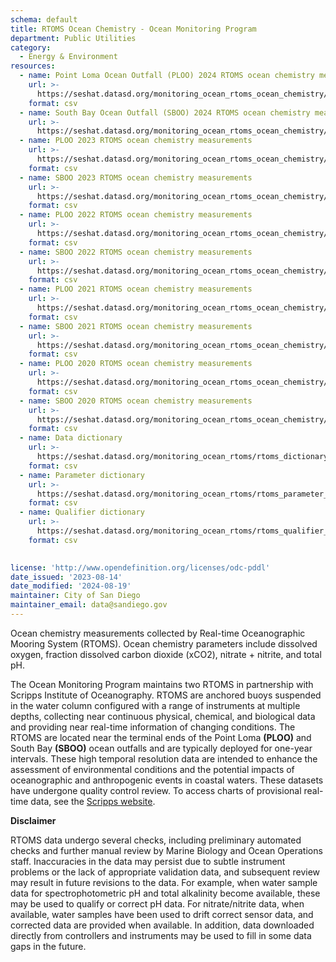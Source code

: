 ```yaml
---
schema: default
title: RTOMS Ocean Chemistry - Ocean Monitoring Program
department: Public Utilities
category:
  - Energy & Environment
resources:
  - name: Point Loma Ocean Outfall (PLOO) 2024 RTOMS ocean chemistry measurements
    url: >-
      https://seshat.datasd.org/monitoring_ocean_rtoms_ocean_chemistry/PLOO_ocean_chemistry_2024_datasd.csv
    format: csv
  - name: South Bay Ocean Outfall (SBOO) 2024 RTOMS ocean chemistry measurements
    url: >-
      https://seshat.datasd.org/monitoring_ocean_rtoms_ocean_chemistry/SBOO_ocean_chemistry_2024_datasd.csv
  - name: PLOO 2023 RTOMS ocean chemistry measurements
    url: >-
      https://seshat.datasd.org/monitoring_ocean_rtoms_ocean_chemistry/PLOO_ocean_chemistry_2023_datasd.csv
    format: csv
  - name: SBOO 2023 RTOMS ocean chemistry measurements
    url: >-
      https://seshat.datasd.org/monitoring_ocean_rtoms_ocean_chemistry/SBOO_ocean_chemistry_2023_datasd.csv
    format: csv
  - name: PLOO 2022 RTOMS ocean chemistry measurements
    url: >-
      https://seshat.datasd.org/monitoring_ocean_rtoms_ocean_chemistry/PLOO_ocean_chemistry_2022_datasd.csv
    format: csv
  - name: SBOO 2022 RTOMS ocean chemistry measurements
    url: >-
      https://seshat.datasd.org/monitoring_ocean_rtoms_ocean_chemistry/SBOO_ocean_chemistry_2022_datasd.csv
    format: csv
  - name: PLOO 2021 RTOMS ocean chemistry measurements
    url: >-
      https://seshat.datasd.org/monitoring_ocean_rtoms_ocean_chemistry/PLOO_ocean_chemistry_2021_datasd.csv
    format: csv
  - name: SBOO 2021 RTOMS ocean chemistry measurements
    url: >-
      https://seshat.datasd.org/monitoring_ocean_rtoms_ocean_chemistry/SBOO_ocean_chemistry_2021_datasd.csv
    format: csv
  - name: PLOO 2020 RTOMS ocean chemistry measurements
    url: >-
      https://seshat.datasd.org/monitoring_ocean_rtoms_ocean_chemistry/PLOO_ocean_chemistry_2020_datasd.csv
    format: csv
  - name: SBOO 2020 RTOMS ocean chemistry measurements
    url: >-
      https://seshat.datasd.org/monitoring_ocean_rtoms_ocean_chemistry/SBOO_ocean_chemistry_2020_datasd.csv
    format: csv
  - name: Data dictionary
    url: >-
      https://seshat.datasd.org/monitoring_ocean_rtoms/rtoms_dictionary_datasd.csv
    format: csv
  - name: Parameter dictionary
    url: >-
      https://seshat.datasd.org/monitoring_ocean_rtoms/rtoms_parameter_dictionary_datasd.csv
    format: csv
  - name: Qualifier dictionary
    url: >-
      https://seshat.datasd.org/monitoring_ocean_rtoms/rtoms_qualifier_dictionary_datasd.csv
    format: csv

  
license: 'http://www.opendefinition.org/licenses/odc-pddl'
date_issued: '2023-08-14'
date_modified: '2024-08-19'
maintainer: City of San Diego
maintainer_email: data@sandiego.gov
---
```

Ocean chemistry measurements collected by Real-time Oceanographic Mooring System (RTOMS). Ocean chemistry parameters include dissolved oxygen, fraction dissolved carbon dioxide (xCO2), nitrate + nitrite, and total pH.

<!--more-->

The Ocean Monitoring Program maintains two RTOMS in partnership with Scripps Institute of Oceanography. RTOMS are anchored buoys suspended in the water column configured with a range of instruments at multiple depths, collecting near continuous physical, chemical, and biological data and providing near real-time information of changing conditions. The RTOMS are located near the terminal ends of the Point Loma **(PLOO)** and South Bay **(SBOO)** ocean outfalls and are typically deployed for one-year intervals. These high temporal resolution data are intended to enhance the assessment of environmental conditions and the potential impacts of oceanographic and anthropogenic events in coastal waters. These datasets have undergone quality control review. To access charts of provisional real-time data, see the [Scripps website](https://mooring.ucsd.edu//).

**Disclaimer**

RTOMS data undergo several checks, including preliminary automated checks and further manual review by Marine Biology and Ocean Operations staff. Inaccuracies in the data may persist due to subtle instrument problems or the lack of appropriate validation data, and subsequent review may result in future revisions to the data. For example, when water sample data for spectrophotometric pH and total alkalinity become available, these may be used to qualify or correct pH data. For nitrate/nitrite data, when available, water samples have been used to drift correct sensor data, and corrected data are provided when available. In addition, data downloaded directly from controllers and instruments may be used to fill in some data gaps in the future.